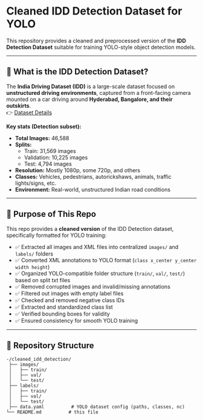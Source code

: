 # Cleaned IDD Detection Dataset for YOLO

This repository provides a cleaned and preprocessed version of the **IDD Detection Dataset** suitable for training YOLO-style object detection models.

---

## 📌 What is the IDD Detection Dataset?

The **India Driving Dataset (IDD)** is a large-scale dataset focused on **unstructured driving environments**, captured from a front-facing camera mounted on a car driving around **Hyderabad, Bangalore, and their outskirts**.  
👉 [Dataset Details](https://idd.insaan.iiit.ac.in/dataset/details/)

**Key stats (Detection subset):**
- **Total Images:** 46,588  
- **Splits:**
  - Train: 31,569 images  
  - Validation: 10,225 images  
  - Test: 4,794 images  
- **Resolution:** Mostly 1080p, some 720p, and others  
- **Classes:** Vehicles, pedestrians, autorickshaws, animals, traffic lights/signs, etc.  
- **Environment:** Real-world, unstructured Indian road conditions  

---

## 🎯 Purpose of This Repo

This repo provides a **cleaned version** of the IDD Detection dataset, specifically formatted for YOLO training:

- ✅ Extracted all images and XML files into centralized `images/` and `labels/` folders  
- ✅ Converted XML annotations to YOLO format (`class x_center y_center width height`)  
- ✅ Organized YOLO-compatible folder structure (`train/`, `val/`, `test/`) based on split txt files  
- ✅ Removed corrupted images and invalid/missing annotations  
- ✅ Filtered out images with empty label files  
- ✅ Checked and removed negative class IDs  
- ✅ Extracted and standardized class list  
- ✅ Verified bounding boxes for validity  
- ✅ Ensured consistency for smooth YOLO training  

---

## 📂 Repository Structure

```plaintext
-/cleaned_idd_detection/
 ├── images/
 │   ├── train/
 │   ├── val/
 │   └── test/
 ├── labels/
 │   ├── train/
 │   ├── val/
 │   └── test/
 ├── data.yaml          # YOLO dataset config (paths, classes, nc)
└── README.md          # this file
